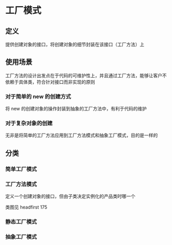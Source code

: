 # 工厂模式

## 定义

提供创建对象的接口，将创建对象的细节封装在该接口（工厂方法）上

## 使用场景

工厂方法的设计出发点在于代码的可维护性上，并且通过工厂方法，能够让客户不依赖于具体类，符合针对接口而非实现的原则

### 对于简单的 new 的创建方式

将 new 的创建对象的操作封装到抽象的工厂方法中，有利于代码的维护

### 对于复杂对象的创建

无非是将简单的工厂方法应用到工厂方法模式和抽象工厂模式，目的是一样的


## 分类

### 简单工厂模式

### 工厂方法模式

定义一个创建对象的接口，但由子类决定实例化的产品类时哪一个

类图见 headfirst 175

### 静态工厂模式

### 抽象工厂模式



